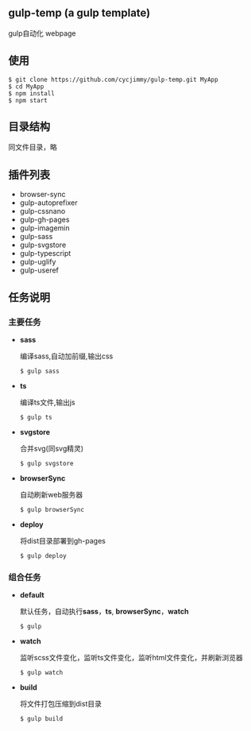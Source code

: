 ## gulp-temp (a gulp template)

gulp自动化 webpage

## 使用
```shell
$ git clone https://github.com/cycjimmy/gulp-temp.git MyApp
$ cd MyApp
$ npm install
$ npm start
```

## 目录结构
同文件目录，略

## 插件列表
* browser-sync
* gulp-autoprefixer
* gulp-cssnano
* gulp-gh-pages
* gulp-imagemin
* gulp-sass
* gulp-svgstore
* gulp-typescript
* gulp-uglify
* gulp-useref

## 任务说明
### 主要任务
* **sass**

    编译sass,自动加前缀,输出css
    ```shell
    $ gulp sass
    ```

* **ts**

    编译ts文件,输出js
    ```shell
    $ gulp ts
    ```

* **svgstore**

    合并svg(同svg精灵)
    ```shell
    $ gulp svgstore
    ```
    
* **browserSync**

    自动刷新web服务器
    ```shell
    $ gulp browserSync
    ```

* **deploy**

    将dist目录部署到gh-pages
    ```shell
    $ gulp deploy
    ```

### 组合任务
* **default**

    默认任务，自动执行**sass**，**ts**, **browserSync**，**watch**
    ```shell
    $ gulp
    ```

* **watch**

    监听scss文件变化，监听ts文件变化，监听html文件变化，并刷新浏览器
    ```shell
    $ gulp watch
    ```

* **build**

    将文件打包压缩到dist目录
    ```shell
    $ gulp build
    ```    


